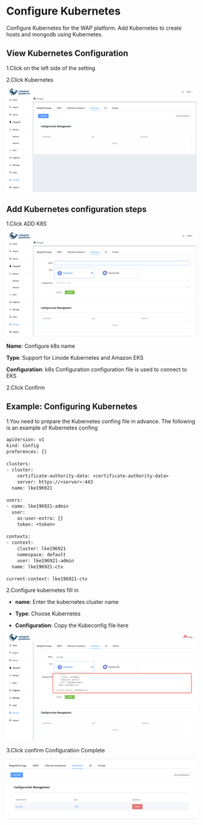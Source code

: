 # Configure Kubernetes

Configure Kubernetes for the WAP platform. Add Kubernetes to create hosts and mongodb using Kubernetes.

## View Kubernetes Configuration

1.Click on the left side of the setting

2.Click Kubernetes

![Kubernetes](../../images/whaleal-platform-Images/13-setting/kubernetes.png)



## Add Kubernetes configuration steps

1.Click ADD K8S

![Kubernetes1](../../images/whaleal-platform-Images/13-setting/kubernetes1.png)

**Name**: Configure k8s name

**Type**: Support for Linode Kubernetes and Amazon EKS

**Configuration**: k8s Configuration configuration file is used to connect to EKS

2.Click Confirm



## Example: Configuring Kubernetes 

1.You need to prepare the Kubernetes confing file in advance. The following is an example of Kubernetes confing

```
apiVersion: v1
kind: Config
preferences: {}

clusters:
- cluster:
    certificate-authority-data: <certificate-authority-data>
    server: https://<server>:443
  name: lke196921

users:
- name: lke196921-admin
  user:
    as-user-extra: {}
    token: <token>

contexts:
- context:
    cluster: lke196921
    namespace: default
    user: lke196921-admin
  name: lke196921-ctx

current-context: lke196921-ctx
```

2.Configure kubernetes fill in

* **name**: Enter the kubernetes cluster name

* **Type**: Choose Kubernetes
* **Configuration**: Copy the Kubeconfig file here

![Kubernetes6](../../images/whaleal-platform-Images/13-setting/kubernetes6.png)

3.Click confirm Configuration Complete

![Kubernetes7](../../images/whaleal-platform-Images/13-setting/kubernetes7.png)
